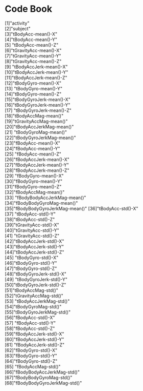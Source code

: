 Code Book
=================================

 [1]"activity"                   
 [2]"subject"                     
 [3]"tBodyAcc-mean()-X"           
 [4]"tBodyAcc-mean()-Y"          
 [5] "tBodyAcc-mean()-Z"           
 [6]"tGravityAcc-mean()-X"        
 [7]"tGravityAcc-mean()-Y"        
 [8]"tGravityAcc-mean()-Z"       
 [9] "tBodyAccJerk-mean()-X"       
 [10]"tBodyAccJerk-mean()-Y"       
 [11]"tBodyAccJerk-mean()-Z"       
 [12]"tBodyGyro-mean()-X"         
 [13] "tBodyGyro-mean()-Y"          
 [14]"tBodyGyro-mean()-Z"          
 [15]"tBodyGyroJerk-mean()-X"      
 [16]"tBodyGyroJerk-mean()-Y"     
 [17] "tBodyGyroJerk-mean()-Z"      
 [18]"tBodyAccMag-mean()"          
 [19]"tGravityAccMag-mean()"       
 [20]"tBodyAccJerkMag-mean()"     
 [21] "tBodyGyroMag-mean()"         
 [22]"tBodyGyroJerkMag-mean()"     
 [23]"fBodyAcc-mean()-X"           
 [24]"fBodyAcc-mean()-Y"          
 [25] "fBodyAcc-mean()-Z"           
 [26]"fBodyAccJerk-mean()-X"       
 [27]"fBodyAccJerk-mean()-Y"       
 [28]"fBodyAccJerk-mean()-Z"      
 [29] "fBodyGyro-mean()-X"          
 [30]"fBodyGyro-mean()-Y"          
 [31]"fBodyGyro-mean()-Z"          
 [32]"fBodyAccMag-mean()"         
 [33] "fBodyBodyAccJerkMag-mean()"  
 [34]"fBodyBodyGyroMag-mean()"     
 [35]"fBodyBodyGyroJerkMag-mean()" 
 [36]"tBodyAcc-std()-X"           
 [37] "tBodyAcc-std()-Y"            
 [38]"tBodyAcc-std()-Z"            
 [39]"tGravityAcc-std()-X"         
 [40]"tGravityAcc-std()-Y"        
 [41] "tGravityAcc-std()-Z"         
 [42]"tBodyAccJerk-std()-X"        
 [43]"tBodyAccJerk-std()-Y"        
 [44]"tBodyAccJerk-std()-Z"       
 [45] "tBodyGyro-std()-X"           
 [46]"tBodyGyro-std()-Y"           
 [47]"tBodyGyro-std()-Z"           
 [48]"tBodyGyroJerk-std()-X"      
 [49] "tBodyGyroJerk-std()-Y"       
 [50]"tBodyGyroJerk-std()-Z"       
 [51]"tBodyAccMag-std()"           
 [52]"tGravityAccMag-std()"       
 [53] "tBodyAccJerkMag-std()"       
 [54]"tBodyGyroMag-std()"          
 [55]"tBodyGyroJerkMag-std()"      
 [56]"fBodyAcc-std()-X"           
 [57] "fBodyAcc-std()-Y"            
 [58]"fBodyAcc-std()-Z"            
 [59]"fBodyAccJerk-std()-X"        
 [60]"fBodyAccJerk-std()-Y"       
 [61] "fBodyAccJerk-std()-Z"        
 [62]"fBodyGyro-std()-X"           
 [63]"fBodyGyro-std()-Y"           
 [64]"fBodyGyro-std()-Z"          
 [65] "fBodyAccMag-std()"           
 [66]"fBodyBodyAccJerkMag-std()"   
 [67]"fBodyBodyGyroMag-std()"      
 [68]"fBodyBodyGyroJerkMag-std()" 